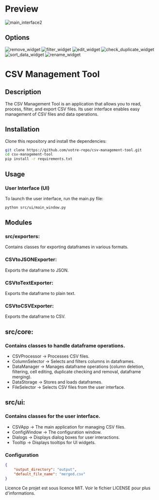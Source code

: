 # Preview
![main_interface2](https://github.com/user-attachments/assets/46c9e3c6-bd6e-46ca-bec7-aeee1208517a)
## Options
![remove_widget](https://github.com/user-attachments/assets/7f0512e2-2b19-4fd3-b35c-5c008c959f75)
![filter_widget](https://github.com/user-attachments/assets/1e1cc07b-0e01-4a28-9144-683255350b9c)
![edit_widget](https://github.com/user-attachments/assets/db7d2ea2-bb6b-4779-8cf2-367581d23282)
![check_duplicate_widget](https://github.com/user-attachments/assets/1ffd680c-6962-481e-8f2e-f41523363ee5)
![sort_data_widget](https://github.com/user-attachments/assets/158e304e-b973-4919-954a-2df562b1c8ec)
![rename_widget](https://github.com/user-attachments/assets/33eac867-b97e-47ce-9892-7123a6b9b1f8)


# CSV Management Tool

## Description

The CSV Management Tool is an application that allows you to read, process, filter, and export CSV files. Its user interface enables easy management of CSV files and data operations.


## Installation
Clone this repository and install the dependencies:

```bash
git clone https://github.com/votre-repo/csv-management-tool.git
cd csv-management-tool
pip install -r requirements.txt
```

## Usage
### User Interface (UI)
To launch the user interface, run the main.py file:

```bash
python src/ui/main_window.py
```

## Modules

### src/exporters:
Contains classes for exporting dataframes in various formats.

### CSVtoJSONExporter:
Exports the dataframe to JSON.

### CSVtoTextExporter:
Exports the dataframe to plain text.

### CSVtoCSVExporter:
Exports the dataframe to CSV.

## src/core:
### Contains classes to handle dataframe operations.

- CSVProcessor → Processes CSV files.
- ColumnSelector → Selects and filters columns in dataframes.
- DataManager → Manages dataframe operations (column deletion, filtering, cell editing, duplicate checking and removal, dataframe merging).
- DataStorage → Stores and loads dataframes.
- FileSelector → Selects CSV files from the user interface.

## src/ui:
### Contains classes for the user interface.

- CSVApp → The main application for managing CSV files.
- ConfigWindow → The configuration window.
- Dialogs → Displays dialog boxes for user interactions.
- Tooltip → Displays tooltips for UI widgets.

### Configuration

```json
{
    "output_directory": "output",
    "default_file_name": "merged.csv"
}
```

Licence
Ce projet est sous licence MIT. Voir le fichier LICENSE pour plus d'informations.
